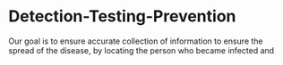 # Detection-Testing-Prevention
Our goal is to ensure accurate collection of information to ensure the spread of the disease, by locating the person who became infected and
